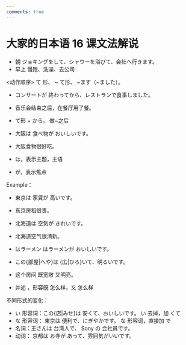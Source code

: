 ```yaml
---
comments: true
---
```


# 大家的日本语 16 课文法解说

- 朝 ジョキングをして、シャウーを浴びて、会社へ行きます。
- 早上 慢跑、洗澡、去公司

<动作顺序> て 形、 ~ て形、 ~ます（~ました）。

- コンサートが 終わってから、レストランで食事しました。
- 音乐会结束之后，在餐厅用了餐。
- て形 + から， 做~之后

- 大阪は 食べ物が おいしいです。
- 大阪食物很好吃。
- は，表示主题，主语
- が，表示焦点

Example：

- 東京は 家賃が 高いです。
- 东京房租很贵。
- 北海道は 空気が きれいです。
- 北海道空气很清新。
- はラーメン はラーメンが おいしいです。


- この{部屋|へや}は {広|ひろ}いて、明るいです。
- 这个房间 既宽敞 又明亮。
- 并述 ，形容既 怎么样，又 怎么样

不同形式的变化：

- い 形容词：この{店|みせ}は 安くて、おいしいです。    い 去掉，加 くて
- な 形容词： 東京は 便利で、にぎやかです。          な 形容词，直接加 で
- 名词：王さんは 台湾人で、 Sony の 会社員です。
- 动词： 京都は お寺が あって、雰囲気がいいです。     

